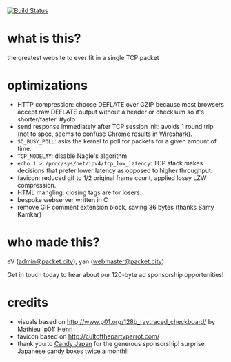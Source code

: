 [![Build
Status](https://travis-ci.org/diracdeltas/FastestWebsiteEver.svg?branch=master)](https://travis-ci.org/diracdeltas/FastestWebsiteEver)

# what is this?

the greatest website to ever fit in a single TCP packet

# optimizations

* HTTP compression: choose DEFLATE over GZIP because most browsers accept raw DEFLATE output without a header or checksum so it's shorter/faster. #yolo
* send response immediately after TCP session init: avoids 1 round trip (not to spec, seems to confuse Chrome results in Wireshark).
* `SO_BUSY_POLL`: asks the kernel to poll for packets for a given amount of time.
* `TCP_NODELAY`: disable Nagle's algorithm.
* `echo 1 > /proc/sys/net/ipv4/tcp_low_latency`: TCP stack makes decisions that prefer lower latency as opposed to higher throughput.
* favicon: reduced gif to 1/2 original frame count, applied lossy LZW compression.
* HTML mangling: closing tags are for losers.
* bespoke webserver written in C
* remove GIF comment extension block, saving 36 bytes (thanks Samy Kamkar)

# who made this?

eV (admin@packet.city), yan (webmaster@packet.city)

Get in touch today to hear about our 120-byte ad sponsorship opportunities!

# credits

* visuals based on http://www.p01.org/128b_raytraced_checkboard/ by Mathieu 'p01' Henri
* favicon based on http://cultofthepartyparrot.com/
* thank you to [Candy Japan](https://www.candyjapan.com/) for the generous
  sponsorship! surprise Japanese candy boxes twice a month!!
